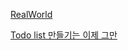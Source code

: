 [RealWorld](https://github.com/gothinkster/realworld)

[Todo list 만들기는 이제 그만](https://techblog.woowahan.com/2672/)
